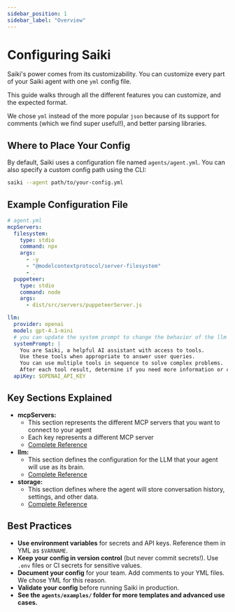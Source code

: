 ```yaml
---
sidebar_position: 1
sidebar_label: "Overview"
---
```


# Configuring Saiki

Saiki's power comes from its customizability. You can customize every part of your Saiki agent with one `yml` config file. 

This guide walks through all the different features you can customize, and the expected format.

We chose `yml` instead of the more popular `json` because of its support for comments (which we find super useful!), and better parsing libraries.

## Where to Place Your Config

By default, Saiki uses a configuration file named `agents/agent.yml`. You can also specify a custom config path using the CLI:

```bash
saiki --agent path/to/your-config.yml
```

## Example Configuration File

```yaml
# agent.yml
mcpServers:
  filesystem:
    type: stdio
    command: npx
    args:
      - -y
      - "@modelcontextprotocol/server-filesystem"
      - .
  puppeteer:
    type: stdio
    command: node
    args:
      - dist/src/servers/puppeteerServer.js

llm:
  provider: openai
  model: gpt-4.1-mini
  # you can update the system prompt to change the behavior of the llm
  systemPrompt: |
    You are Saiki, a helpful AI assistant with access to tools.
    Use these tools when appropriate to answer user queries.
    You can use multiple tools in sequence to solve complex problems.
    After each tool result, determine if you need more information or can provide a final answer.
  apiKey: $OPENAI_API_KEY
```

## Key Sections Explained

- **mcpServers:**
  - This section represents the different MCP servers that you want to connect to your agent
  - Each key represents a different MCP server
  - [Complete Reference](./mcpServers)
- **llm:**
  - This section defines the configuration for the LLM that your agent will use as its brain.
  - [Complete Reference](./llm)
- **storage:**
  - This section defines where the agent will store conversation history, settings, and other data. 
  - [Complete Reference](./storage)

## Best Practices

- **Use environment variables** for secrets and API keys. Reference them in YML as `$VARNAME`.
- **Keep your config in version control** (but never commit secrets!). Use `.env` files or CI secrets for sensitive values.
- **Document your config** for your team. Add comments to your YML files. We chose YML for this reason.
- **Validate your config** before running Saiki in production.
- **See the `agents/examples/` folder for more templates and advanced use cases.**
 